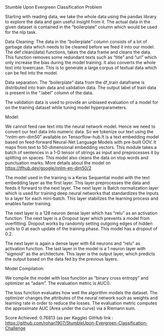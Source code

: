 Stumble Upon Evergreen Classification Problem

Starting with reading data, we take the whole data using the pandas library to explore the data and gain useful insight from it. The actual data in the given dataset is contained in the “boilerplate” column which would be used for the nlp task. 

Data Cleaning: 
The data in the “boilerplate” column consists of a lot of garbage data which needs to be cleaned before we feed it into our model. 
The def clean(data) functions, takes the data frame and cleans the data. 
This function removes some redundant texts such as “title” and “url” which only increase the bias during the model training. It also converts the whole text into lowercase. 
This is to generate a large corpus of textual data which can be fed into the model.


Data separation:
The “boilerplate” data from the df_train dataframe is distributed into train data and validation data. The output label of train data is present in the “.label” column of the data. 

The validation data is used to provide an unbiased evaluation of a model for on the training dataset while tuning model hyperparameters.

Model:

We cannot feed raw text into the neural network model. Hence we need to convert our text data into numeric data. 
So we tokenize our text using the “nnlm-em-dim50” available on Tensorflow-hub.It is a text embedding model based on feed-forward Neural-Net Language Models with pre-built OOV. It maps from text to 50-dimensional embedding vectors.
This module takes a batch of sentences in a 1-D tensor of strings as input and preprocesses it by splitting on spaces.
This model also cleans the data on stop words and punctuation marks.
More details about the model on https://tfhub.dev/google/nnlm-en-dim50/2

The model used in the training is a Keras Sequential model with the text embedding layer as the first layer. This layer preprocesses the data and feeds it forward to the next layer.
The next layer is Batch normalization layer which is used for training deep neural networks that standardizes the inputs to a layer for each mini-batch. This layer stabilizes the learning process and enables faster training. 

The next layer is a 128 neuron dense layer which has “relu” as an activation function. 
The next layer is a Dropout layer which prevents a model from overfitting. Dropout works by randomly setting outgoing edges of hidden units to 0 at each update of the training phase. This model has a dropout of 0.2.

The next layer is again a dense layer with 64 neurons and “relu” as activation function.
The last layer in the model is a 1 neuron layer with “sigmoid” as the architecture. This layer is the output layer, which predicts the output based on the data fed by the previous layers. 




Model Compilation: 

We compile the model with loss function as “binary cross entropy” and optimizer as “adam”. 
The evaluation metric is AUC().

The loss function evaluates how well the algorithm models the dataset.
The optimizer changes the attributes of the neural network such as weights and learning rate in order to reduce the losses. 
The evaluation metric computes the approximate AUC (Area under the curve) via a Riemann sum.


Score Achieved: 0.76813 (as per Kaggle)
GitHub link : https://github.com/rohan1907/StumbleUpon-Evergreen-Classification-Challenge



